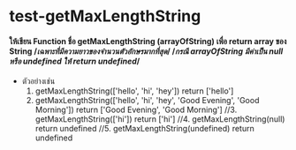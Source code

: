 # test-getMaxLengthString

#### ให้เขียน Function ชื่อ getMaxLengthString (arrayOfString) เพื่อ return array ของ String  /***เฉพาะที่มีความยาวของจำนวนตัวอักษรมากที่สุด***/ /*กรณี arrayOfString มีค่าเป็น null หรือ undefined ให้ return undefined*/

- ตัวอย่างเช่น
  1. getMaxLengthString(['hello', 'hi', 'hey']) return ['hello']
  2. getMaxLengthString(['hello', 'hi', 'hey', 'Good Evening', 'Good Morning']) return ['Good Evening', 'Good Morning']
  //3. getMaxLengthString(['hi']) return ['hi']
  //4. getMaxLengthString(null) return undefined
  //5. getMaxLengthString(undefined) return undefined
 